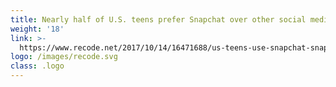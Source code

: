 ```yaml
---
title: Nearly half of U.S. teens prefer Snapchat over other social media
weight: '18'
link: >-
  https://www.recode.net/2017/10/14/16471688/us-teens-use-snapchat-snap-social-media-facebook-twitter-instagram
logo: /images/recode.svg
class: .logo
---
```






